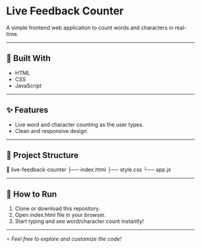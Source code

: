 # Live Feedback Counter

A simple frontend web application to count words and characters in real-time.

---

## 🔧 Built With
- HTML
- CSS
- JavaScript

---

## ✨ Features
- Live word and character counting as the user types.
- Clean and responsive design.

---

## 📂 Project Structure

📁 live-feedback-counter
├── index.html
├── style.css
└── app.js


---

## 🚀 How to Run
1. Clone or download this repository.
2. Open index.html file in your browser.
3. Start typing and see word/character count instantly!

---

⭐ *Feel free to explore and customize the code!*

